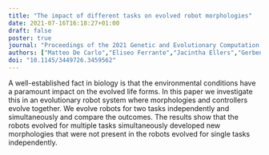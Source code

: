 ```yaml
---
title: "The impact of different tasks on evolved robot morphologies"
date: 2021-07-16T16:18:27+01:00
draft: false
poster: true
journal: "Proceedings of the 2021 Genetic and Evolutionary Computation Conference Companion (GECCO '21)"
authors: ["Matteo De Carlo","Eliseo Ferrante","Jacintha Ellers","Gerben Meynen","A.E. Eiben"]
doi: "10.1145/3449726.3459562"
---
```


A well-established fact in biology is that the environmental conditions have a paramount impact on the evolved life forms. In this paper we investigate this in an evolutionary robot system where morphologies and controllers evolve together. We evolve robots for two tasks independently and simultaneously and compare the outcomes. The results show that the robots evolved for multiple tasks simultaneously developed new morphologies that were not present in the robots evolved for single tasks independently.
